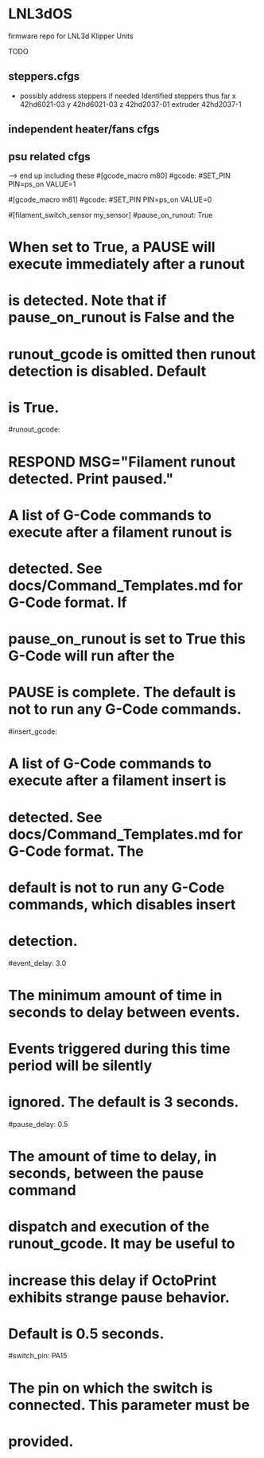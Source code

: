# LNL3dOS
firmware repo for LNL3d Klipper Units

TODO
## steppers.cfgs
- possibly address steppers if needed
Identified steppers thus far
x
42hd6021-03
y
42hd6021-03
z
42hd2037-01
extruder
42hd2037-1

## independent heater/fans cfgs


## psu related cfgs
--> end up including these 
#[gcode_macro m80]
#gcode:
#SET_PIN PIN=ps_on VALUE=1

#[gcode_macro m81]
#gcode:
#SET_PIN PIN=ps_on VALUE=0

#[filament_switch_sensor my_sensor]
#pause_on_runout: True
#   When set to True, a PAUSE will execute immediately after a runout
#   is detected. Note that if pause_on_runout is False and the
#   runout_gcode is omitted then runout detection is disabled. Default
#   is True.
#runout_gcode:
#	RESPOND MSG="Filament runout detected. Print paused."
#   A list of G-Code commands to execute after a filament runout is
#   detected. See docs/Command_Templates.md for G-Code format. If
#   pause_on_runout is set to True this G-Code will run after the
#   PAUSE is complete. The default is not to run any G-Code commands.
#insert_gcode:
#   A list of G-Code commands to execute after a filament insert is
#   detected. See docs/Command_Templates.md for G-Code format. The
#   default is not to run any G-Code commands, which disables insert
#   detection.
#event_delay: 3.0
#   The minimum amount of time in seconds to delay between events.
#   Events triggered during this time period will be silently
#   ignored. The default is 3 seconds.
#pause_delay: 0.5
#   The amount of time to delay, in seconds, between the pause command
#   dispatch and execution of the runout_gcode. It may be useful to
#   increase this delay if OctoPrint exhibits strange pause behavior.
#   Default is 0.5 seconds.
#switch_pin: PA15
#   The pin on which the switch is connected. This parameter must be
#   provided.